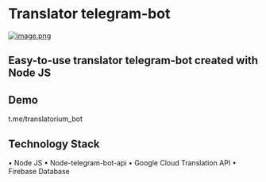 # Translator telegram-bot 
[![image.png](https://i.postimg.cc/wj36DdSz/image.png)](https://postimg.cc/nXbbtNFS)

## Easy-to-use translator telegram-bot created with Node JS

## Demo
t.me/translatorium_bot

## Technology Stack
• Node JS
• Node-telegram-bot-api 
• Google Cloud Translation API
• Firebase Database
